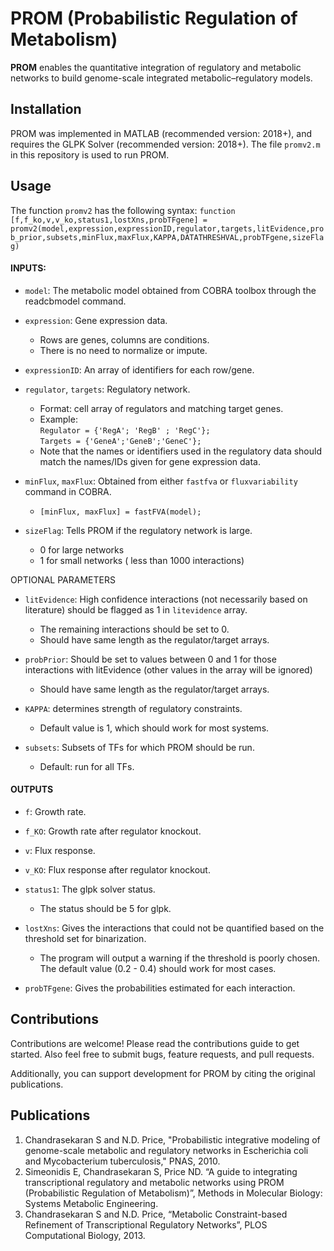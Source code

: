 # PROM (Probabilistic Regulation of Metabolism) 
**PROM** enables the quantitative integration of regulatory and metabolic networks to build genome-scale integrated metabolic–regulatory models. 

## Installation
PROM was implemented in MATLAB (recommended version: 2018+), and requires the GLPK Solver (recommended version: 2018+). The file `promv2.m` in this repository is used to run PROM.

## Usage
The function `promv2` has the following syntax:
`function [f,f_ko,v,v_ko,status1,lostXns,probTFgene] =  promv2(model,expression,expressionID,regulator,targets,litEvidence,prob_prior,subsets,minFlux,maxFlux,KAPPA,DATATHRESHVAL,probTFgene,sizeFlag)`
#### INPUTS:
* `model`: The metabolic model obtained from COBRA toolbox through the readcbmodel command. 

* `expression`: Gene expression data. 
  * Rows are genes, columns are conditions.
  * There is no need to normalize or impute.

* `expressionID`: An array of identifiers for each row/gene.

* `regulator`, `targets`: Regulatory network.
  * Format: cell array of regulators and matching target genes.
  * Example:   
           `Regulator = {'RegA'; 'RegB' ; 'RegC'};`  
           `Targets = {'GeneA';'GeneB';'GeneC'};`
  * Note that the names or identifiers used in the regulatory data should match the names/IDs given for gene expression data.

 * `minFlux`, `maxFlux`: Obtained from either `fastfva` or `fluxvariability` command in COBRA.
   * `[minFlux, maxFlux] = fastFVA(model);`

* `sizeFlag`: Tells PROM if the regulatory network is large. 
  * 0 for large networks
  * 1 for small networks ( less than 1000 interactions)

OPTIONAL PARAMETERS

* `litEvidence`: High confidence interactions (not necessarily based on literature) should be flagged as 1 in `litevidence` array.
  * The remaining interactions should be set to 0.
  * Should have same length as the regulator/target arrays.
  
* `probPrior`: Should be set to values between 0 and 1 for those interactions with litEvidence (other values in the array will be ignored)
  * Should have same length as the regulator/target arrays.

* `KAPPA`: determines strength of regulatory constraints.
  * Default value is 1, which should work for most systems.
  
* `subsets`: Subsets of TFs for which PROM should be run.
  * Default: run for all TFs.

#### OUTPUTS
* `f`: Growth rate.

* `f_KO`: Growth rate after regulator knockout.

* `v`: Flux response.

* `v_KO`: Flux response after regulator knockout.

* `status1`: The glpk solver status.
  * The status should be 5 for glpk.

* `lostXns`: Gives the interactions that could not be quantified based on the
threshold set for binarization.
  * The program will output a warning if the threshold is poorly chosen. The default value (0.2 - 0.4) should work for most cases.

* `probTFgene`: Gives the probabilities estimated for each interaction.

## Contributions
Contributions are welcome! Please read the contributions guide to get started. Also feel free to submit bugs, feature requests, and pull requests.

Additionally, you can support development for PROM by citing the original publications.

## Publications
1. Chandrasekaran S and N.D. Price, "Probabilistic integrative modeling of genome-scale metabolic and regulatory networks in Escherichia coli and Mycobacterium tuberculosis," PNAS, 2010. 
2. Simeonidis E, Chandrasekaran S, Price ND. “A guide to integrating transcriptional regulatory and metabolic networks using PROM (Probabilistic Regulation of Metabolism)”, Methods in Molecular Biology: Systems Metabolic Engineering.
3. Chandrasekaran S and N.D. Price, “Metabolic Constraint-based Refinement of Transcriptional Regulatory Networks”, PLOS Computational Biology, 2013.
